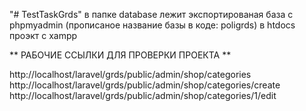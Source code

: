 "# TestTaskGrds" 
в папке database лежит экспортированая база с phpmyadmin (прописаное название базы в коде: poligrds)
в htdocs проэкт с xampp

** РАБОЧИЕ ССЫЛКИ ДЛЯ ПРОВЕРКИ ПРОЕКТА **

http://localhost/laravel/grds/public/admin/shop/categories
http://localhost/laravel/grds/public/admin/shop/categories/create
http://localhost/laravel/grds/public/admin/shop/categories/1/edit